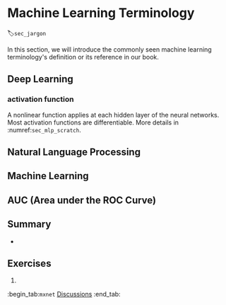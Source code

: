# Machine Learning Terminology
:label:`sec_jargon`

In this section, we will introduce the commonly seen machine learning terminology's definition or its reference in our book.


## Deep Learning

### activation function
A nonlinear function applies at each hidden layer of the neural networks. Most activation functions are differentiable. More details in :numref:`sec_mlp_scratch`.




## Natural Language Processing

 
 
 
## Machine Learning


## AUC (Area under the ROC Curve)



## Summary

* 


## Exercises

1. 

:begin_tab:`mxnet`
[Discussions](https://discuss.d2l.ai/t/419)
:end_tab:


